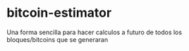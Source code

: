 bitcoin-estimator
=================

Una forma sencilla para hacer calculos a futuro de todos los bloques/bitcoins que se generaran
